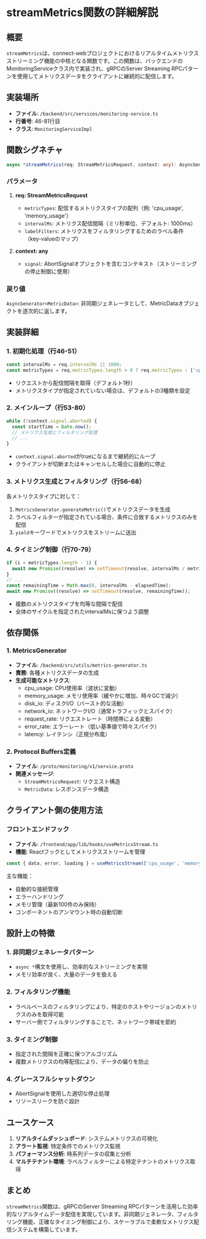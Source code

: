 # streamMetrics関数の詳細解説

## 概要

`streamMetrics`は、connect-webプロジェクトにおけるリアルタイムメトリクスストリーミング機能の中核となる関数です。この関数は、バックエンドのMonitoringServiceクラス内で実装され、gRPCのServer Streaming RPCパターンを使用してメトリクスデータをクライアントに継続的に配信します。

## 実装場所

- **ファイル**: `/backend/src/services/monitoring-service.ts`
- **行番号**: 46-81行目
- **クラス**: `MonitoringServiceImpl`

## 関数シグネチャ

```typescript
async *streamMetrics(req: StreamMetricsRequest, context: any): AsyncGenerator<MetricData>
```

### パラメータ

1. **req: StreamMetricsRequest**
   - `metricTypes`: 配信するメトリクスタイプの配列（例: 'cpu_usage', 'memory_usage'）
   - `intervalMs`: メトリクス配信間隔（ミリ秒単位、デフォルト: 1000ms）
   - `labelFilters`: メトリクスをフィルタリングするためのラベル条件（key-valueのマップ）

2. **context: any**
   - `signal`: AbortSignalオブジェクトを含むコンテキスト（ストリーミングの停止制御に使用）

### 戻り値

`AsyncGenerator<MetricData>`: 非同期ジェネレータとして、MetricDataオブジェクトを逐次的に返します。

## 実装詳細

### 1. 初期化処理（行46-51）

```typescript
const intervalMs = req.intervalMs || 1000;
const metricTypes = req.metricTypes.length > 0 ? req.metricTypes : ['cpu_usage', 'memory_usage', 'network_io'];
```

- リクエストから配信間隔を取得（デフォルト1秒）
- メトリクスタイプが指定されていない場合は、デフォルトの3種類を設定

### 2. メインループ（行53-80）

```typescript
while (!context.signal.aborted) {
  const startTime = Date.now();
  // メトリクス生成とフィルタリング処理
  // ...
}
```

- `context.signal.aborted`がtrueになるまで継続的にループ
- クライアントが切断またはキャンセルした場合に自動的に停止

### 3. メトリクス生成とフィルタリング（行56-68）

各メトリクスタイプに対して：
1. `MetricsGenerator.generateMetric()`でメトリクスデータを生成
2. ラベルフィルターが指定されている場合、条件に合致するメトリクスのみを配信
3. `yield`キーワードでメトリクスをストリームに送出

### 4. タイミング制御（行70-79）

```typescript
if (i < metricTypes.length - 1) {
  await new Promise((resolve) => setTimeout(resolve, intervalMs / metricTypes.length));
}
// ...
const remainingTime = Math.max(0, intervalMs - elapsedTime);
await new Promise((resolve) => setTimeout(resolve, remainingTime));
```

- 複数のメトリクスタイプを均等な間隔で配信
- 全体のサイクルを指定されたintervalMsに保つよう調整

## 依存関係

### 1. MetricsGenerator

- **ファイル**: `/backend/src/utils/metrics-generator.ts`
- **責務**: 各種メトリクスデータの生成
- **生成可能なメトリクス**:
  - cpu_usage: CPU使用率（波状に変動）
  - memory_usage: メモリ使用率（緩やかに増加、時々GCで減少）
  - disk_io: ディスクI/O（バースト的な活動）
  - network_io: ネットワークI/O（通常トラフィックとスパイク）
  - request_rate: リクエストレート（時間帯による変動）
  - error_rate: エラーレート（低い基準値で時々スパイク）
  - latency: レイテンシ（正規分布風）

### 2. Protocol Buffers定義

- **ファイル**: `/proto/monitoring/v1/service.proto`
- **関連メッセージ**:
  - `StreamMetricsRequest`: リクエスト構造
  - `MetricData`: レスポンスデータ構造

## クライアント側の使用方法

### フロントエンドフック

- **ファイル**: `/frontend/app/lib/hooks/useMetricsStream.ts`
- **機能**: Reactフックとしてメトリクスストリームを管理

```typescript
const { data, error, loading } = useMetricsStream(['cpu_usage', 'memory_usage'], 1000);
```

主な機能：
- 自動的な接続管理
- エラーハンドリング
- メモリ管理（最新100件のみ保持）
- コンポーネントのアンマウント時の自動切断

## 設計上の特徴

### 1. 非同期ジェネレータパターン

- `async *`構文を使用し、効率的なストリーミングを実現
- メモリ効率が良く、大量のデータを扱える

### 2. フィルタリング機能

- ラベルベースのフィルタリングにより、特定のホストやリージョンのメトリクスのみを取得可能
- サーバー側でフィルタリングすることで、ネットワーク帯域を節約

### 3. タイミング制御

- 指定された間隔を正確に保つアルゴリズム
- 複数メトリクスの均等配信により、データの偏りを防止

### 4. グレースフルシャットダウン

- AbortSignalを使用した適切な停止処理
- リソースリークを防ぐ設計

## ユースケース

1. **リアルタイムダッシュボード**: システムメトリクスの可視化
2. **アラート監視**: 特定条件でのメトリクス監視
3. **パフォーマンス分析**: 時系列データの収集と分析
4. **マルチテナント環境**: ラベルフィルターによる特定テナントのメトリクス取得

## まとめ

`streamMetrics`関数は、gRPCのServer Streaming RPCパターンを活用した効率的なリアルタイムデータ配信を実現しています。非同期ジェネレータ、フィルタリング機能、正確なタイミング制御により、スケーラブルで柔軟なメトリクス配信システムを構築しています。